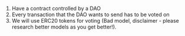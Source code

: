 1. Have a contract controlled by a DAO
2. Every transaction that the DAO wants to send has to be voted on
3. We will use ERC20 tokens for voting (Bad model, disclaimer - please research better models as you get better!).
